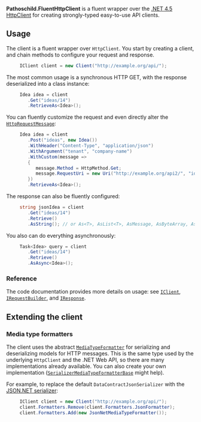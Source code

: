 **Pathoschild.FluentHttpClient** is a fluent wrapper over the [.NET 4.5 HttpClient](http://code.msdn.microsoft.com/Introduction-to-HttpClient-4a2d9cee) for creating strongly-typed easy-to-use API clients.

## Usage
The client is a fluent wrapper over `HttpClient`. You start by creating a client, and chain methods to configure your request and response.

```c#
     IClient client = new Client("http://example.org/api/");
```

The most common usage is a synchronous HTTP GET, with the response deserialized into a class instance:

```c#
     Idea idea = client
        .Get("ideas/14")
        .RetrieveAs<Idea>();
```

You can fluently customize the request and even directly alter the [`HttpRequestMessage`](http://msdn.microsoft.com/en-us/library/system.net.http.httprequestmessage.aspx):

```c#
     Idea idea = client
        .Post("ideas", new Idea())
        .WithHeader("Content-Type", "application/json")
        .WithArgument("tenant", "company-name")
        .WithCustom(message =>
        {
           message.Method = HttpMethod.Get;
           message.RequestUri = new Uri("http://example.org/api2/", "ideas");
        })
        .RetrieveAs<Idea>();
```

The response can also be fluently configured:

```c#
     string jsonIdea = client
        .Get("ideas/14")
        .Retrieve()
        .AsString(); // or As<T>, AsList<T>, AsMessage, AsByteArray, AsStream
```

You also can do everything asynchronously:

```c#
     Task<Idea> query = client
        .Get("ideas/14")
        .Retrieve()
        .AsAsync<Idea>();
```

### Reference
The code documentation provides more details on usage: see [`IClient`](https://github.com/Pathoschild/Pathoschild.FluentHttpClient/blob/master/Pathoschild.FluentHttpClient/IClient.cs#L6), [`IRequestBuilder`](https://github.com/Pathoschild/Pathoschild.FluentHttpClient/blob/master/Pathoschild.FluentHttpClient/IRequestBuilder.cs#L9), and [`IResponse`](https://github.com/Pathoschild/Pathoschild.FluentHttpClient/blob/master/Pathoschild.FluentHttpClient/IResponse.cs#L9).

## Extending the client
### Media type formatters
The client uses the abstract [`MediaTypeFormatter`](http://msdn.microsoft.com/en-us/library/system.net.http.formatting.mediatypeformatter.aspx) for serializing and deserializing models for HTTP messages. This is the same type used by the underlying `HttpClient` and the .NET Web API, so there are many implementations already available. You can also create your own implementation ([`SerializerMediaTypeFormatterBase`](https://github.com/Pathoschild/Pathoschild.FluentHttpClient/blob/master/Pathoschild.FluentHttpClient/Framework/MediaTypeFormatterBase.cs#L10) might help).

For example, to replace the default `DataContractJsonSerializer` with the [JSON.NET serializer](https://github.com/Pathoschild/Pathoschild.FluentHttpClient/blob/master/Pathoschild.FluentHttpClient.Formatters.JsonNet/JsonNetFormatter.cs#L12):

```c#
     IClient client = new Client("http://example.org/api/");
     client.Formatters.Remove(client.Formatters.JsonFormatter);
     client.Formatters.Add(new JsonNetMediaTypeFormatter());
```